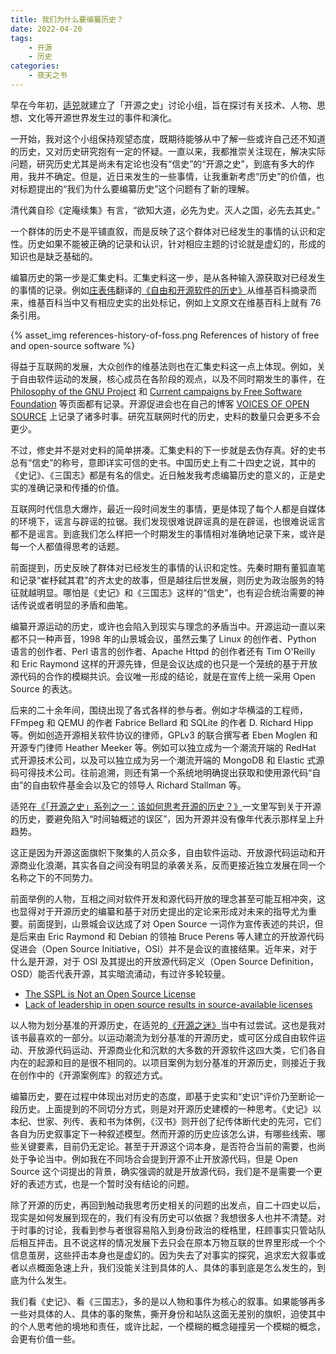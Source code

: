 ```yaml
---
title: 我们为什么要编纂历史？
date: 2022-04-20
tags:
    - 开源
    - 历史
categories:
    - 夜天之书
---
```


早在今年初，[适兕](https://opensourceway.community/)就建立了「开源之史」讨论小组，旨在探讨有关技术、人物、思想、文化等开源世界发生过的事件和演化。

一开始，我对这个小组保持观望态度，既期待能够从中了解一些或许自己还不知道的历史，又对历史研究抱有一定的怀疑。一直以来，我都推崇关注现在，解决实际问题，研究历史尤其是尚未有定论也没有“信史”的“开源之史”，到底有多大的作用，我并不确定。但是，近日来发生的一些事情，让我重新考虑“历史”的价值，也对标题提出的“我们为什么要编纂历史”这个问题有了新的理解。

<!-- more -->

清代龚自珍《定庵续集》有言，“欲知大道，必先为史。灭人之国，必先去其史。”

一个群体的历史不是平铺直叙，而是反映了这个群体对已经发生的事情的认识和定性。历史如果不能被正确的记录和认识，针对相应主题的讨论就是虚幻的，形成的知识也是缺乏基础的。

编纂历史的第一步是汇集史料。汇集史料这一步，是从各种输入源获取对已经发生的事情的记录。例如[庄表伟](https://zhuangbiaowei.github.io/)翻译的[《自由和开源软件的历史》](https://zhuangbiaowei.github.io/opensource/history/2022/04/03/history-of-free-and-open-source-software.html)从维基百科摘录而来，维基百科当中又有相应史实的出处标记，例如上文原文在维基百科上就有 76 条引用。

{% asset_img references-history-of-foss.png References of history of free and open-source software %}

得益于互联网的发展，大众创作的维基法则也在汇集史料这一点上体现。例如，关于自由软件运动的发展，核心成员在各阶段的观点，以及不同时期发生的事件，在 [Philosophy of the GNU Project](https://www.gnu.org/philosophy/philosophy.html) 和 [Current campaigns by Free Software Foundation](https://www.fsf.org/campaigns/) 等页面都有记录。开源促进会也在自己的博客 [VOICES OF OPEN SOURCE](https://blog.opensource.org/) 上记录了诸多时事。研究互联网时代的历史，史料的数量只会更多不会更少。

不过，修史并不是对史料的简单拼凑。汇集史料的下一步就是去伪存真。好的史书总有“信史”的称号，意即详实可信的史书。中国历史上有二十四史之说，其中的《史记》、《三国志》都是有名的信史。近日触发我考虑编纂历史的意义的，正是史实的准确记录和传播的价值。

互联网时代信息大爆炸，最近一段时间发生的事情，更是体现了每个人都是自媒体的环境下，谣言与辟谣的拉锯。我们发现很难说辟谣真的是在辟谣，也很难说谣言都不是谣言。到底我们怎么样把一个时期发生的事情相对准确地记录下来，或许是每一个人都值得思考的话题。

前面提到，历史反映了群体对已经发生的事情的认识和定性。先秦时期有董狐直笔和记录“崔杼弑其君”的齐太史的故事，但是越往后世发展，则历史为政治服务的特征就越明显。哪怕是《史记》和《三国志》这样的“信史”，也有迎合统治需要的神话传说或者明显的矛盾和曲笔。

编纂开源运动的历史，或许也会陷入到现实与理念的矛盾当中。开源运动一直以来都不只一种声音，1998 年的山景城会议，虽然云集了 Linux 的创作者、Python 语言的创作者、Perl 语言的创作者、Apache Httpd 的创作者还有 Tim O'Reilly 和 Eric Raymond 这样的开源先锋，但是会议达成的也只是一个笼统的基于开放源代码的合作的模糊共识。会议唯一形成的结论，就是在宣传上统一采用 Open Source 的表达。

后来的二十余年间，围绕出现了各式各样的参与者。例如才华横溢的工程师，FFmpeg 和 QEMU 的作者 Fabrice Bellard 和 SQLite 的作者 D. Richard Hipp 等。例如创造开源相关软件协议的律师，GPLv3 的联合撰写者 Eben Moglen 和开源专门律师 Heather Meeker 等。例如可以独立成为一个潮流开端的 RedHat 式开源技术公司，以及可以独立成为另一个潮流开端的 MongoDB 和 Elastic 式源码可得技术公司。往前追溯，则还有第一个系统地明确提出获取和使用源代码“自由”的自由软件基金会以及它的领导人 Richard Stallman 等。

适兕在[《「开源之史」系列之一：该如何思考开源的历史？》](https://opensourceway.community/posts/history-of-open-source/00-how-to-think-in-history-view/)一文里写到关于开源的历史，要避免陷入“时间轴概述的误区”，因为开源并没有像年代表示那样呈上升趋势。

这正是因为开源这面旗帜下聚集的人员众多，自由软件运动、开放源代码运动和开源商业化浪潮，其实各自之间没有明显的承袭关系，反而更接近独立发展在同一个名称之下的不同势力。

前面举例的人物，互相之间对软件开发和源代码开放的理念甚至可能互相冲突，这也显得对于开源历史的编纂和基于对历史提出的定论来形成对未来的指导尤为重要。前面提到，山景城会议达成了对 Open Source 一词作为宣传表述的共识，但是后来由 Eric Raymond 和 Debian 的领袖 Bruce Perens 等人建立的开放源代码促进会（Open Source Initiative，OSI）并不是会议的直接结果。近年来，对于什么是开源，对于 OSI 及其提出的开放源代码定义（Open Source Definition，OSD）能否代表开源，其实暗流涌动，有过许多轮较量。

* [The SSPL is Not an Open Source License](https://opensource.org/node/1099)
* [Lack of leadership in open source results in source-available licenses](https://techcrunch.com/2019/05/30/lack-of-leadership-in-open-source-results-in-source-available-licenses)

以人物为划分基准的开源历史，在适兕的[《开源之迷》](https://book.douban.com/subject/35716759/)当中有过尝试。这也是我对该书最喜欢的一部分。以运动潮流为划分基准的开源历史，或可区分成自由软件运动、开放源代码运动、开源商业化和沉默的大多数的开源软件这四大类，它们各自内在的起源和目的是很不相同的。以项目案例为划分基准的开源历史，则接近于我在创作中的《开源案例库》的叙述方式。

编纂历史，要在过程中体现出对历史的态度，即基于史实和“史识”评价乃至断论一段历史。上面提到的不同切分方式，则是对开源历史建模的一种思考。《史记》以本纪、世家、列传、表和书为体例，《汉书》则开创了纪传体断代史的先河，它们各自为历史叙事定下一种叙述模型。然而开源的历史应该怎么讲，有哪些线索、哪些关键要素，目前仍无定论。甚至于开源这个词本身，是否符合当前的需要，也尚处于争论当中。例如我在不同场合会提到开源不止开放源代码，但是 Open Source 这个词提出的背景，确实强调的就是开放源代码，我们是不是需要一个更好的表述方式，也是一个暂时没有结论的问题。

除了开源的历史，再回到触动我思考历史相关的问题的出发点，自二十四史以后，现实是如何发展到现在的，我们有没有历史可以依据？我想很多人也并不清楚。对于时事的讨论，我看到参与者很容易陷入到身份政治的桎梏里，枉顾事实只管站队后相互抨击。且不说这样的情况发展下去只会在原本万物互联的世界里形成一个个信息茧房，这些抨击本身也是虚幻的。因为失去了对事实的探究，追求宏大叙事或者以点概面急速上升，我们没能关注到具体的人、具体的事到底是怎么发生的，到底为什么发生。

我们看《史记》、看《三国志》，多的是以人物和事件为核心的叙事。如果能够再多一些对具体的人、具体的事的聚焦，撕开身份和站队这面无差别的旗帜，迫使其中的个人思考他的境地和责任，或许比起，一个模糊的概念碰撞另一个模糊的概念，会更有价值一些。
